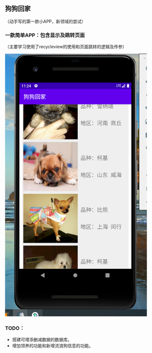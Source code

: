 ## 狗狗回家

（动手写的第一款小APP，新领域的尝试）



### 一款简单APP：包含显示及跳转页面

（主要学习使用了recycleview的使用和页面跳转的逻辑及传参）



![demo](.\demo.png)



### TODO：

- 搭建可增添删减数据的数据库。
- 增加领养的功能和新增流浪狗信息的功能。



